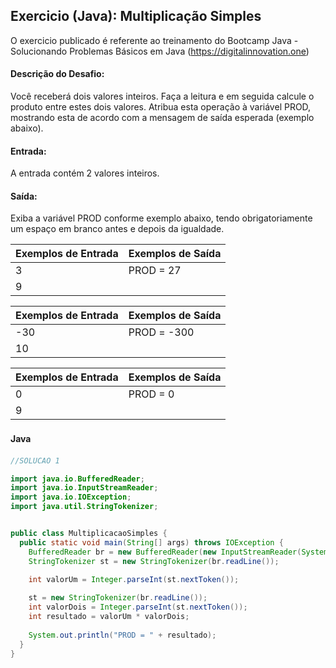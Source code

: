 ## Exercicio (Java): Multiplicação Simples

O exercicio publicado é referente ao treinamento do Bootcamp Java - Solucionando Problemas Básicos em Java 
(https://digitalinnovation.one)


#### Descrição do Desafio:

Você receberá dois valores inteiros. Faça a leitura e em seguida calcule o produto entre estes dois valores. Atribua esta operação à variável PROD, mostrando esta de acordo com a mensagem de saída esperada (exemplo abaixo).


#### Entrada: 

A entrada contém 2 valores inteiros.


#### Saída: 

Exiba a variável PROD conforme exemplo abaixo, tendo obrigatoriamente um espaço em branco antes e depois da igualdade.

Exemplos de Entrada  | Exemplos de Saída
------------- | -------------
3 | PROD = 27
9 | 

Exemplos de Entrada  | Exemplos de Saída
------------- | -------------
-30 | PROD = -300
10 | 

Exemplos de Entrada  | Exemplos de Saída
------------- | -------------
0  | PROD = 0
9  |  


#### Java　

```java
//SOLUCAO 1

import java.io.BufferedReader;
import java.io.InputStreamReader;
import java.io.IOException;
import java.util.StringTokenizer;


public class MultiplicacaoSimples {
  public static void main(String[] args) throws IOException {
    BufferedReader br = new BufferedReader(new InputStreamReader(System.in));
    StringTokenizer st = new StringTokenizer(br.readLine());
    
    int valorUm = Integer.parseInt(st.nextToken());

    st = new StringTokenizer(br.readLine());
    int valorDois = Integer.parseInt(st.nextToken());
    int resultado = valorUm * valorDois;
    
    System.out.println("PROD = " + resultado);
  }
}
```


